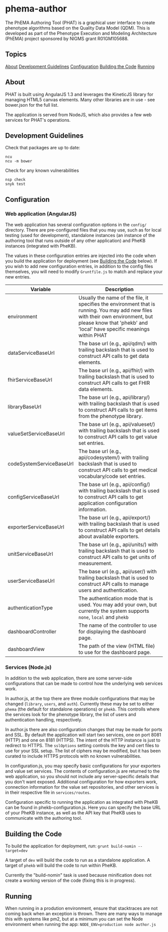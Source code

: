 # phema-author
The PhEMA Authoring Tool (PHAT) is a graphical user interface to create phenotype algorithms based on the Quality Data Model (QDM).  This is developed as part of the Phenotype Execution and Modeling Architecture (PhEMA) project sponsored by NIGMS grant R01GM105688.

## Topics
[About](#about)
[Development Guidelines](#development-guidelines)
[Configuration](#configuration)
[Building the Code](#building-the-code)
[Running](#running)

## About
PHAT is built using AngularJS 1.3 and leverages the KineticJS library for managing HTML5 canvas elements.
Many other libraries are in use - see bower.json for the full list.

The application is served from NodeJS, which also provides a few web services for PHAT's operations.

## Development Guidelines
Check that packages are up to date:
```
ncu
ncu -m bower
```

Check for any known vulnerabilities
```
nsp check
snyk test
```


## Configuration
### Web application (AngularJS)
The web application has several configuration options in the `config/ `directory.  There are pre-configured files that you may use, such as for local testing (used for development), standalone instances (an instance of the authoring tool that runs outside of any other application) and PheKB instances (integrated with PheKB).

The values in these configuration entries are injected into the code when you build the application for deployment (see [Building the Code](#building-the-code) below).  If you wish to add new configuration entries, in addition to the config files themselves, you will need to modify `Gruntfile.js` to match and replace your new entries.

| Variable | Description |
|----------|-------------|
| environment| Usually the name of the file, it specifies the environment that is running.  You may add new files with their own environment, but please know that 'phekb' and 'local' have specific meanings within PHAT|
| dataServiceBaseUrl | The base url (e.g., api/qdm/) with trailing backslash that is used to construct API calls to get data elements. |
| fhirServiceBaseUrl | The base url (e.g., api/fhir/) with trailing backslash that is used to construct API calls to get FHIR data elements. | 
| libraryBaseUrl | The base url (e.g., api/library/) with trailing backslash that is used to construct API calls to get items from the phenotype library. |
| valueSetServiceBaseUrl | The base url (e.g., api/valueset/) with trailing backslash that is used to construct API calls to get value set entries. |
| codeSystemServiceBaseUrl | The base url (e.g., api/codesystem/) with trailing backslash that is used to construct API calls to get medical vocabulary/code set entries. |
| configServiceBaseUrl | The base url (e.g., api/config/) with trailing backslash that is used to construct API calls to get application configuration information. |
| exporterServiceBaseUrl | The base url (e.g., api/export/) with trailing backslash that is used to construct API calls to get details about available exporters. |
| unitServiceBaseUrl | The base url (e.g., api/units/) with trailing backslash that is used to construct API calls to get units of measurement. |
| userServiceBaseUrl | The base url (e.g., api/user/) with trailing backslash that is used to construct API calls to manage users and authentication. |
| authenticationType | The authentication mode that is used.  You may add your own, but currently the system supports `none`, `local` and `phekb` |
| dashboardController | The name of the controller to use for displaying the dashboard page. |
| dashboardView | The path of the view (HTML file) to use for the dashboard page. |

### Services (Node.js)
In addition to the web application, there are some server-side configurations that can be made to control how the underlying web services work.

In author.js, at the top there are three module configurations that may be changed (`library`, `users`, and `auth`).  Currently these may be set to either `phema` (the default for standalone operations) or `phekb`.  This controlls where the services look for the phenotype library, the list of users and authentication handling, respectively.

In author.js there are also configuration changes that may be made for ports and SSL.  By default the application will start two services, one on port 8081 (HTTP) and one on 8181 (HTTPS).  The intent of the HTTP instance is just to redirect to HTTPS.  The `sslOptions` setting controls the key and cert files to use for your SSL setup.  The list of ciphers may be modified, but it has been curated to include HTTPS protocols with no known vulnerabilities.

In configuration.js, you may specify basic configurations for your exporters and value set services.  The contents of configuration.js are returned to the web application, so you should not include any server-specific details that you don't want exposed.  Additional configuration for how exporters work, connection information for the value set repositories, and other services is in their respective file in `services/routes`.

Configuration specific to running the application as integrated with PheKB can be found in phekb-configuration.js.  Here you can specify the base URL of your PheKB instance, as well as the API key that PheKB uses to communicate with the authoring tool.

## Building the Code
To build the application for deployment, run:
  `grunt build-nomin --target=dev`

A target of `dev` will build the code to run as a standalone application.  A target of `phekb` will build the code to run within PheKB.

Currently the "build-nomin" task is used because minification does not create a working version of the code (fixing this is in progress).


## Running
When running in a prodution environment, ensure that stacktraces are not coming back when an exception is thrown.  There are many ways to manage this with systems like pm2, but at a minimum you can set the Node environment when running the app:
  `NODE_ENV=production node author.js`
